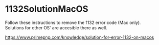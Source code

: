 # 1132SolutionMacOS
Follow these instructions to remove the 1132 error code (Mac only). Solutions for other OS' are accesible there as well. 

https://www.primepnp.com/knowledge/solution-for-error-1132-on-macos
